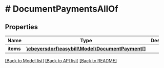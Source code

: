 # # DocumentPaymentsAllOf

## Properties

Name | Type | Description | Notes
------------ | ------------- | ------------- | -------------
**items** | [**\cbeyersdorf\easybill\Model\DocumentPayment[]**](DocumentPayment.md) |  | [optional]

[[Back to Model list]](../../README.md#models) [[Back to API list]](../../README.md#endpoints) [[Back to README]](../../README.md)
